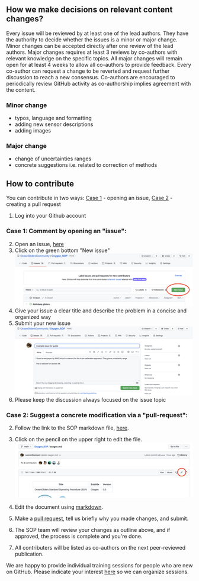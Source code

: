 ## How we make decisions on relevant content changes?

Every issue will be reviewed by at least one of the lead authors. 
They have the authority to decide whether the issues is a minor or major change. 
Minor changes can be accepted directly after one review of the lead authors. 
Major changes requires at least 3 reviews by co-authors with relevant knowledge on the specific topics. 
All major changes will remain open for at least 4 weeks to allow all co-authors to provide feedback. 
Every co-author can request a change to be reverted and request further discussion to reach a new consensus. 
Co-authors are encouraged to periodically review GitHub activity as co-authorship implies agreement with the content.  

### Minor change
- typos, language and formatting
- adding new sensor descriptions
- adding images

### Major change 
- change of uncertainties ranges
- concrete suggestions i.e. related to correction of methods

## How to contribute
You can contribute in two ways: [Case 1](https://github.com/OceanGlidersCommunity/Oxygen_SOP/blob/main/CONTRIBUTING.md#case-1-comment-by-opening-an-issue) - opening an issue, [Case 2](https://github.com/OceanGlidersCommunity/Oxygen_SOP/blob/main/CONTRIBUTING.md#case-2-suggest-a-concrete-modification-via-a-pull-request) - creating a pull request

1. Log into your Github account

### Case 1: Comment by opening an "issue":
2. Open an issue, [here](https://github.com/OceanGlidersCommunity/Oxygen_SOP/issues)
3. Click on the green bottom "New issue"
![edit_markdown_file](images/case_01_issue.png)
4. Give your issue a clear title and describe the problem in a concise and organized way
5. Submit your new issue
![edit_markdown_file](images/submit_new_issue.png)
6. Please keep the discussion always focused on the issue topic

### Case 2: Suggest a concrete modification via a "pull-request":

2. Follow the link to the SOP markdown file, [here](oxygen.md).
3. Click on the pencil on the upper right to edit the file.
![edit_markdown_file](images/edit_markdown_file.png)

4. Edit the document using [markdown](https://guides.github.com/features/mastering-markdown/).
5. Make a [pull request](https://docs.github.com/en/github/collaborating-with-pull-requests/proposing-changes-to-your-work-with-pull-requests/creating-a-pull-request), tell us briefly why you made changes, and submit.
6. The SOP team will review your changes as outline above, and if approved, the process is complete and you're done.
7. All contributers will be listed as co-authors on the next peer-reviewed publication.

We are happy to provide individual training sessions for people who are new on GitHub. Please indicate your interest [here](https://github.com/OceanGlidersCommunity/Oxygen_SOP/discussions) so we can organize sessions.
